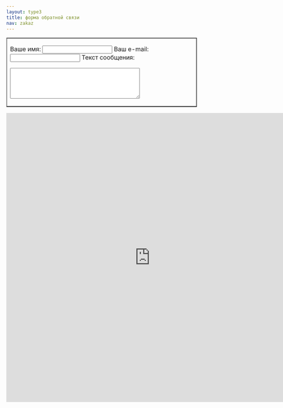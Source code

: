 ```yaml
---
layout: type3
title: форма обратной связи
nav: zakaz
---
```

<div align="center">
<table border="1" width="365" align="center" cellpadding="20" cellspacing="6">
<tr>
<td>
<form action="../send.php" method="post">

Ваше имя:
 <input type="text" name="fio" width="20">
Ваш e-mail:
 <input type="text" name="email" width="20">
Текст сообщения:
<textarea name="money" cols="40" rows="5"></textarea>

</form>
</td>
</tr>
</table>
</div>
<iframe  src="https://docs.google.com/spreadsheet/embeddedform?formkey=dF90VlIyVFRfWjFDUHhpZktLQ2VEbWc6MA" width="760" height="764" frameborder="0" marginheight="0" marginwidth="0" topmargin="0" leftmargin="0" rightmargin="0" bottommargin="0">Loading...</iframe>
